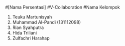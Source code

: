 #[Nama Persentasi]
#V-Collaboration
#Nama Kelompok
1. Teuku Martunisyah
2. Muhammad Al-Pandi (131112098)
3. Rian Syahputra
4. Hida Triliani
5. Zulfachri Harahap
